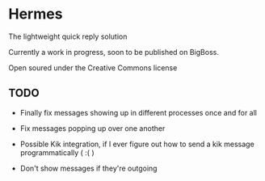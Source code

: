 Hermes
===========

The lightweight quick reply solution

Currently a work in progress, soon to be published on BigBoss.

Open soured under the Creative Commons license

TODO
------------

* Finally fix messages showing up in different processes once and for all

* Fix messages popping up over one another

* Possible Kik integration, if I ever figure out how to send a kik message programmatically ( :( )

* Don't show messages if they're outgoing
